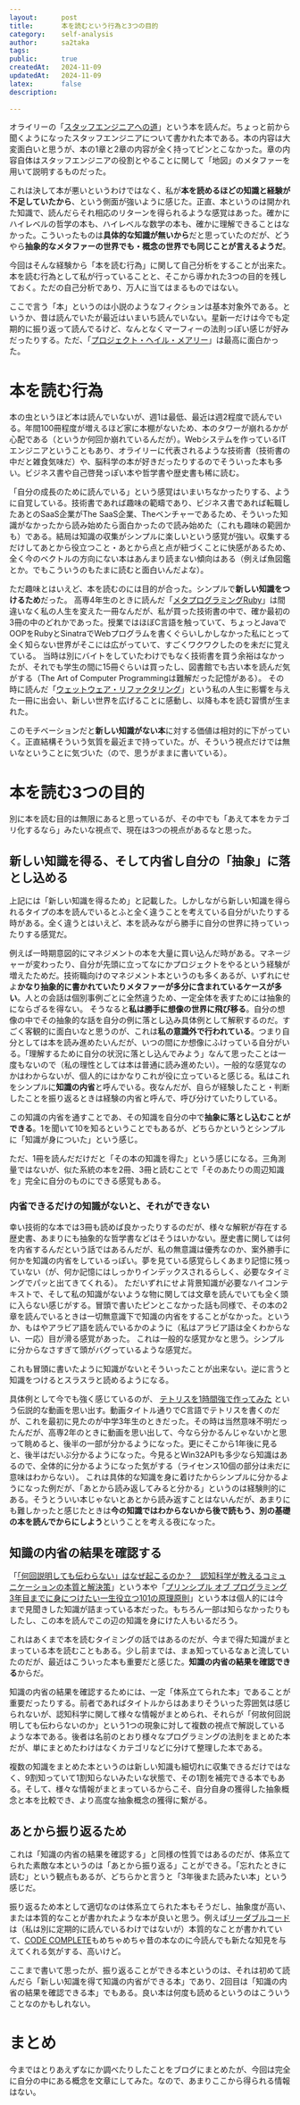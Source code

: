 ```yaml
---
layout:      post
title:       本を読むという行為と3つの目的
category:    self-analysis
author:      sa2taka
tags:        
public:      true
createdAt:   2024-11-09
updatedAt:   2024-11-09
latex:       false
description:
  
---
```


オライリーの「[スタッフエンジニアへの道](https://www.oreilly.co.jp//books/9784814400867/)」という本を読んだ。ちょっと前から聞くようになったスタッフエンジニアについて書かれた本である。本の内容は大変面白いと思うが、本の1章と2章の内容が全く持ってピンとこなかった。章の内容自体はスタッフエンジニアの役割とやることに関して「地図」のメタファーを用いて説明するものだった。

これは決して本が悪いというわけではなく、私が**本を読めるほどの知識と経験が不足していたから**、という側面が強いように感じた。正直、本というのは開かれた知識で、読んだらそれ相応のリターンを得られるような感覚はあった。確かにハイレベルの哲学の本も、ハイレベルな数学の本も、確かに理解できることはなかった。こういったものは**具体的な知識が無いから**だと思っていたのだが、どうやら**抽象的なメタファーの世界でも・概念の世界でも同じことが言えるようだ**。

今回はそんな経験から「本を読む行為」に関して自己分析をすることが出来た。本を読む行為として私が行っていることと、そこから導かれた3つの目的を残しておく。ただの自己分析であり、万人に当てはまるものではない。

ここで言う「本」というのは小説のようなフィクションは基本対象外である。というか、昔は読んでいたが最近はいまいち読んでいない。星新一だけは今でも定期的に振り返って読んでるけど、なんとなくマーフィーの法則っぽい感じが好みだったりする。ただ、「[プロジェクト・ヘイル・メアリー](https://www.amazon.co.jp//dp/4152100702)」は最高に面白かった。

# 本を読む行為

本の虫というほど本は読んでいないが、週1は最低、最近は週2程度で読んでいる。年間100冊程度が増えるほど家に本棚がないため、本のタワーが崩れるかが心配である（というか何回か崩れているんだが）。Webシステムを作っているITエンジニアということもあり、オライリーに代表されるような技術書（技術書の中だと雑食気味だ）や、脳科学の本が好きだったりするのでそういった本も多い。ビジネス書や自己啓発っぽい本や哲学書や歴史書も稀に読む。

「自分の成長のために読んでいる」という感覚はいまいちなかったりする、ように自覚している。技術書であれば趣味の範疇であり、ビジネス書であれば転職したあとのSaaS企業がThe SaaS企業、Theベンチャーであるため、そういった知識がなかったから読み始めたら面白かったので読み始めた（これも趣味の範囲かも）である。結局は知識の収集がシンプルに楽しいという感覚が強い。収集するだけしてあとから役立つこと・あとから点と点が紐づくことに快感があるため、全く今のベクトルの方向にない本はあんまり読まない傾向はある（例えば魚図鑑とか。でもこういうのもたまに読むと面白いんだよな）。

ただ趣味とはいえど、本を読むのには目的が合った。シンプルで**新しい知識をつけるため**だった。
高専4年生のときに読んだ「[メタプログラミングRuby](https://www.oreilly.co.jp/books/9784873117430/)」は間違いなく私の人生を変えた一冊なんだが、私が買った技術書の中で、確か最初の3冊の中のどれかであった。授業ではほぼC言語を触っていて、ちょっとJavaでOOPをRubyとSinatraでWebプログラムを書くぐらいしかしなかった私にとって全く知らない世界がそこには広がっていて、すごくワクワクしたのを未だに覚えている。
当時は別にバイトをしていたわけでもなく技術書を買う余裕はなかったが、それでも学生の間に15冊ぐらいは買ったし、図書館でも古い本を読んだ気がする（The Art of Computer Programmingは難解だった記憶がある）。
その時に読んだ「[ウェットウェア・リファクタリング](https://amzn.asia/d/cHEHilM)」という私の人生に影響を与えた一冊に出会い、新しい世界を広げることに感動し、以降も本を読む習慣が生まれた。

このモチベーションだと**新しい知識がない本**に対する価値は相対的に下がっていく。正直結構そういう気質を最近まで持っていた。が、そういう視点だけでは無いなということに気づいた（ので、思うがままに書いている）。

# 本を読む3つの目的

別に本を読む目的は無限にあると思っているが、その中でも「あえて本をカテゴリ化するなら」みたいな視点で、現在は3つの視点があるなと思った。

## 新しい知識を得る、そして内省し自分の「抽象」に落とし込める

上記には「新しい知識を得るため」と記載した。しかしながら新しい知識を得られるタイプの本を読んでいるとふと全く違うことを考えている自分がいたりする時がある。全く違うとはいえど、本を読みながら勝手に自分の世界に持っていったりする感覚だ。

例えば一時期意図的にマネジメントの本を大量に買い込んだ時がある。マネージャーが変わったり、自分が先頭に立ってなにかプロジェクトをやるという経験が増えたためだ。技術職向けのマネジメント本というのも多くあるが、いずれにせよ**かなり抽象的に書かれていたりメタファーが多分に含まれているケースが多い**。人との会話は個別事例ごとに全然違うため、一定全体を表すためには抽象的にならざるを得ない。
そうなると**私は勝手に想像の世界に飛び移る**。自分の想像の中でその抽象的な話を自分の例に落とし込み具体例として解釈するのだ。すごく客観的に面白いなと思うのが、これは**私の意識外で行われている**。つまり自分としては本を読み進めたいんだが、いつの間にか想像にふけっている自分がいる。「理解するために自分の状況に落とし込んでみよう」なんて思ったことは一度もないので（私の理性としては本は普通に読み進めたい）。一般的な感覚なのかはわからないが、個人的にはかなりこれが役に立っていると感じる。私はこれをシンプルに**知識の内省**と呼んでいる。夜なんだが、自らが経験したこと・判断したことを振り返るときは経験の内省と呼んで、呼び分けていたりしている。

この知識の内省を通すことであ、その知識を自分の中で**抽象に落とし込むことができる**。1を聞いて10を知るということでもあるが、どちらかというとシンプルに「知識が身についた」という感じ。

ただ、1冊を読んだだけだと「その本の知識を得た」という感じになる。三角測量ではないが、似た系統の本を2冊、3冊と読むことで「そのあたりの周辺知識を」完全に自分のものにできる感覚もある。

### 内省できるだけの知識がないと、それができない

幸い技術的な本では3冊も読めば良かったりするのだが、様々な解釈が存在する歴史書、あまりにも抽象的な哲学書などはそうはいかない。歴史書に関しては何を内省するんだという話ではあるんだが、私の無意識は優秀なのか、案外勝手に何かを知識の内省をしているっぽい。夢を見ている感覚らしくあまり記憶に残っていない（が、何か記憶にはしっかりインデックスされるらしく、必要なタイミングでパッと出てきてくれる）。
ただいずれにせよ背景知識が必要なハイコンテキストで、そして私の知識がないような物に関しては文章を読んでいても全く頭に入らない感じがする。冒頭で書いたピンとこなかった話も同様で、その本の2章を読んでいるときは一切無意識下で知識の内省をすることがなかった。というか、もはやアラビア語を読んでいるかのように（私はアラビア語は全くわからない、一応）目が滑る感覚があった。 これは一般的な感覚かなと思う。シンプルに分からなさすぎて頭がバグっているような感覚だ。

これも冒頭に書いたように知識がないとそういったことが出来ない。逆に言うと知識をつけるとスラスラと読めるようになる。

具体例として今でも強く感じているのが、 [テトリスを1時間強で作ってみた](https://www.nicovideo.jp/watch/sm8517855) という伝説的な動画を思い出す。動画タイトル通りでC言語でテトリスを書くのだが、これを最初に見たのが中学3年生のときだった。その時は当然意味不明だったんだが、高専2年のときに動画を思い出して、今なら分かるんじゃないかと思って眺めると、後半の一部が分かるようになった。更にそこから1年後に見ると、後半はだいぶ分かるようになった。今見るとWin32APIも多少なら知識はあるので、全体的に分かるようになった気がする（ライセンス10個の部分は未だに意味はわからない）。
これは具体的な知識を身に着けたからシンプルに分かるようになった例だが、「あとから読み返してみると分かる」というのは経験則的にある。そうとういい本じゃないとあとから読み返すことはないんだが、あまりにも難しかったと感じたときは**今の知識ではわからないから後で読もう、別の基礎の本を読んでからにしよう**ということを考える夜になった。

## 知識の内省の結果を確認する


「[「何回説明しても伝わらない」はなぜ起こるのか？　認知科学が教えるコミュニケーションの本質と解決策](https://bookplus.nikkei.com/atcl/catalog/24/04/22/01363/)」という本や「[プリンシプル オブ プログラミング3年目までに身につけたい一生役立つ101の原理原則](https://amzn.asia/d/4Grdr8D)」という本は個人的には今まで見聞きした知識が詰まっている本だった。もちろん一部は知らなかったりもしたし、この本を読んでこの辺の知識を身にけた人もいるだろう。

これはあくまで本を読むタイミングの話ではあるのだが、今まで得た知識がまとまっている本を読むこともある。少し前までは、まぁ知っているなぁと流していたのだが、最近はこういった本も重要だと感じた。**知識の内省の結果を確認できる**からだ。

知識の内省の結果を確認するためには、一定「体系立てられた本」であることが重要だったりする。前者であればタイトルからはあまりそういった雰囲気は感じられないが、認知科学に関して様々な情報がまとめられ、それらが「何故何回説明しても伝わらないのか」という1つの現象に対して複数の視点で解説しているような本である。後者は名前のとおり様々なプログラミングの法則をまとめた本だが、単にまとめたわけはなくカテゴリなどに分けて整理した本である。

複数の知識をまとめた本というのは新しい知識も細切れに収集できるだけではなく、9割知っていて1割知らないみたいな状態で、その1割を補完できる本でもある。そして、様々な情報がまとまっているからこそ、自分自身の獲得した抽象概念と本を比較でき、より高度な抽象概念の獲得に繋がる。

## あとから振り返るため

これは「知識の内省の結果を確認する」と同様の性質ではあるのだが、体系立てられた素敵な本というのは「あとから振り返る」ことができる。「忘れたときに読む」という観点もあるが、どちらかと言うと「3年後また読みたい本」という感じだ。

振り返るため本として適切なのは体系立てられた本もそうだし、抽象度が高い、または本質的なことが書かれたような本が良いと思う。例えば[リーダブルコード](https://amzn.asia/d/1UFvNHa)は（私は別に定期的に読んでいるわけではないが）本質的なことが書かれていて、[CODE COMPLETE](https://amzn.asia/d/0XVtp00)もめちゃめちゃ昔の本なのに今読んでも新たな知見を与えてくれる気がする、高いけど。

ここまで書いて思ったが、振り返ることができる本というのは、それは初めて読んだら「新しい知識を得て知識の内省ができる本」であり、2回目は「知識の内省の結果を確認できる本」でもある。良い本は何度も読めるというのはこういうことなのかもしれない。

# まとめ

今まではとりあえずなにか調べたりしたことをブログにまとめたが、今回は完全に自分の中にある概念を文章にしてみた。なので、あまりここから得られる情報はない。
